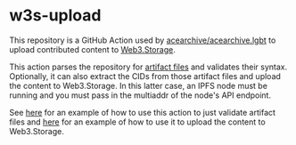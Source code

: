 # w3s-upload

This repository is a GitHub Action used by
[acearchive/acearchive.lgbt](https://github.com/acearchive/acearchive.lgbt) to
upload contributed content to [Web3.Storage](https://web3.storage).

This action parses the repository for [artifact
files](https://acearchive.lgbt/docs/contributing/artifact-files/) and validates
their syntax. Optionally, it can also extract the CIDs from those artifact
files and upload the content to Web3.Storage. In this latter case, an IPFS node
must be running and you must pass in the multiaddr of the node's API endpoint.

See
[here](https://github.com/acearchive/acearchive.lgbt/blob/main/.github/workflows/validate-artifacts.yml)
for an example of how to use this action to just validate artifact files and
[here](https://github.com/acearchive/acearchive.lgbt/blob/main/.github/workflows/upload-artifacts.yml)
for an example of how to use it to upload the content to Web3.Storage.
